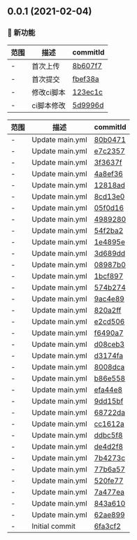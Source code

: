 ## 0.0.1 (2021-02-04)

### 🌟 新功能
范围|描述|commitId
--|--|--
 - | 首次上传 | [8b607f7](https://github.com/taosiqi/v3ts-template/commit/8b607f7)
 - | 首次提交 | [fbef38a](https://github.com/taosiqi/v3ts-template/commit/fbef38a)
 - | 修改ci脚本 | [123ec1c](https://github.com/taosiqi/v3ts-template/commit/123ec1c)
 - | ci脚本修改 | [5d9996d](https://github.com/taosiqi/v3ts-template/commit/5d9996d)


范围|描述|commitId
--|--|--
 - | Update main.yml | [80b0471](https://github.com/taosiqi/v3ts-template/commit/80b0471)
 - | Update main.yml | [e7c2357](https://github.com/taosiqi/v3ts-template/commit/e7c2357)
 - | Update main.yml | [3f3637f](https://github.com/taosiqi/v3ts-template/commit/3f3637f)
 - | Update main.yml | [4a8ef36](https://github.com/taosiqi/v3ts-template/commit/4a8ef36)
 - | Update main.yml | [12818ad](https://github.com/taosiqi/v3ts-template/commit/12818ad)
 - | Update main.yml | [8cd13e0](https://github.com/taosiqi/v3ts-template/commit/8cd13e0)
 - | Update main.yml | [05f0d16](https://github.com/taosiqi/v3ts-template/commit/05f0d16)
 - | Update main.yml | [4989280](https://github.com/taosiqi/v3ts-template/commit/4989280)
 - | Update main.yml | [54f2ba2](https://github.com/taosiqi/v3ts-template/commit/54f2ba2)
 - | Update main.yml | [1e4895e](https://github.com/taosiqi/v3ts-template/commit/1e4895e)
 - | Update main.yml | [3d689dd](https://github.com/taosiqi/v3ts-template/commit/3d689dd)
 - | Update main.yml | [08987b0](https://github.com/taosiqi/v3ts-template/commit/08987b0)
 - | Update main.yml | [1bcf897](https://github.com/taosiqi/v3ts-template/commit/1bcf897)
 - | Update main.yml | [574b274](https://github.com/taosiqi/v3ts-template/commit/574b274)
 - | Update main.yml | [9ac4e89](https://github.com/taosiqi/v3ts-template/commit/9ac4e89)
 - | Update main.yml | [820a2ff](https://github.com/taosiqi/v3ts-template/commit/820a2ff)
 - | Update main.yml | [e2cd506](https://github.com/taosiqi/v3ts-template/commit/e2cd506)
 - | Update main.yml | [f6490a7](https://github.com/taosiqi/v3ts-template/commit/f6490a7)
 - | Update main.yml | [d08ceb3](https://github.com/taosiqi/v3ts-template/commit/d08ceb3)
 - | Update main.yml | [d3174fa](https://github.com/taosiqi/v3ts-template/commit/d3174fa)
 - | Update main.yml | [8008dca](https://github.com/taosiqi/v3ts-template/commit/8008dca)
 - | Update main.yml | [b86e558](https://github.com/taosiqi/v3ts-template/commit/b86e558)
 - | Update main.yml | [efa44e8](https://github.com/taosiqi/v3ts-template/commit/efa44e8)
 - | Update main.yml | [9dd15bf](https://github.com/taosiqi/v3ts-template/commit/9dd15bf)
 - | Update main.yml | [68722da](https://github.com/taosiqi/v3ts-template/commit/68722da)
 - | Update main.yml | [cc1612a](https://github.com/taosiqi/v3ts-template/commit/cc1612a)
 - | Update main.yml | [ddbc5f8](https://github.com/taosiqi/v3ts-template/commit/ddbc5f8)
 - | Update main.yml | [de4d2f8](https://github.com/taosiqi/v3ts-template/commit/de4d2f8)
 - | Update main.yml | [7b4273c](https://github.com/taosiqi/v3ts-template/commit/7b4273c)
 - | Update main.yml | [77b6a57](https://github.com/taosiqi/v3ts-template/commit/77b6a57)
 - | Update main.yml | [520fe77](https://github.com/taosiqi/v3ts-template/commit/520fe77)
 - | Update main.yml | [7a477ea](https://github.com/taosiqi/v3ts-template/commit/7a477ea)
 - | Update main.yml | [843a610](https://github.com/taosiqi/v3ts-template/commit/843a610)
 - | Update main.yml | [62ae899](https://github.com/taosiqi/v3ts-template/commit/62ae899)
 - | Initial commit | [6fa3cf2](https://github.com/taosiqi/v3ts-template/commit/6fa3cf2)

